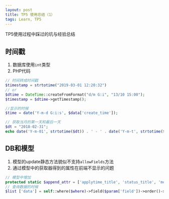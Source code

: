 ```yaml
---
layout: post
title: TP5 使用总结（1）
tags: Learn, TP5
---
```


TP5使用过程中踩过的坑与经验总结

## 时间戳
1. 数据库使用`int`类型
2. PHP代码

```PHP
// 时间转成时间戳
$timestamp = strtotime("2019-03-01 12:20:32")
// or
$dtime = DateTime::createFromFormat("d/m G:i", "13/10 15:00");
$timestamp = $dtime->getTimestamp();

//显示的时候
$time = date('Y-m-d G:i:s', $data['create_time']);

// 获取当月的第一天和最后一天
$dt = "2018-02-31";
echo date('Y-m-01', strtotime($dt)) . ' - ' . date('Y-m-t', strtotime($dt));
```


## DB和模型

1. 模型的update静态方法貌似不支持`allowFields`方法
2. 通过模型中的获取器得到的属性在前端不显示的问题

```PHP
// 模型中增加
protected static $append_attr = ['applytime_title', 'status_title', 'method_title'];
// 查询数据的时候
$list ['data'] = self::where($where)->field($param['field'])->order()->select()->append(self::$append_attr)->toArray();
```
